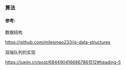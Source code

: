 ### 算法

#### 参考:

数据结构

https://github.com/milesmao233/js-data-structures

双端队列的实现

https://juejin.cn/post/6844904166867861512#heading-5